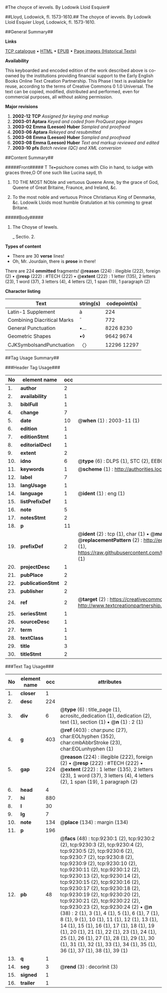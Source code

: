 #The choyce of ievvels. By Lodowik Lloid Esquier#

##Lloyd, Lodowick, fl. 1573-1610.##
The choyce of ievvels. By Lodowik Lloid Esquier
Lloyd, Lodowick, fl. 1573-1610.

##General Summary##

**Links**

[TCP catalogue](http://www.ota.ox.ac.uk/tcp/)  • 
[HTML](http://tei.it.ox.ac.uk/tcp/Texts-HTML/free/A06/A06133.html)  • 
[EPUB](http://tei.it.ox.ac.uk/tcp/Texts-EPUB/free/A06/A06133.epub) • 
[Page images (Historical Texts)](https://data.historicaltexts.jisc.ac.uk/view?pubId=eebo-99844419e&pageId=eebo-99844419e-9230-1)

**Availability**

This keyboarded and encoded edition of the
	       work described above is co-owned by the institutions
	       providing financial support to the Early English Books
	       Online Text Creation Partnership. This Phase I text is
	       available for reuse, according to the terms of Creative
	       Commons 0 1.0 Universal. The text can be copied,
	       modified, distributed and performed, even for
	       commercial purposes, all without asking permission.

**Major revisions**

1. __2002-12__ __TCP__ *Assigned for keying and markup*
1. __2003-01__ __Aptara__ *Keyed and coded from ProQuest page images*
1. __2003-02__ __Emma (Leeson) Huber__ *Sampled and proofread*
1. __2003-06__ __Aptara__ *Rekeyed and resubmitted*
1. __2003-08__ __Emma (Leeson) Huber__ *Sampled and proofread*
1. __2003-08__ __Emma (Leeson) Huber__ *Text and markup reviewed and edited*
1. __2003-10__ __pfs__ *Batch review (QC) and XML conversion*

##Content Summary##

#####Front#####
T Te•psichore comes with Clio in hand, to iudge with graces three,O Of one such like Lucina sayd, th
1. TO THE MOST NOble
and vertuous Queene Anne, by
the grace of God, Queene of Great Britaine,
Fraunce, and Ireland, &c.

1. To the most noble and vertuous
Prince Christianus King of Denmarke, &c. Lodowik
Lloids most humble Gratulation at his
comming to great Britane.

#####Body#####

1. The Choyse of Iewels.

    _ Sectio. 2.

**Types of content**

  * There are 30 **verse** lines!
  * Oh, Mr. Jourdain, there is **prose** in there!

There are 224 **ommitted** fragments! 
 @__reason__ (224) : illegible (222), foreign (2)  •  @__resp__ (222) : #TECH (222)  •  @__extent__ (222) : 1 letter (135), 2 letters (23), 1 word (37), 3 letters (4), 4 letters (2), 1 span (19), 1 paragraph (2)

**Character listing**


|Text|string(s)|codepoint(s)|
|---|---|---|
|Latin-1 Supplement|à|224|
|Combining             Diacritical Marks|̄|772|
|General Punctuation|•…|8226 8230|
|Geometric Shapes|▪◊|9642 9674|
|CJKSymbolsandPunctuation|〈〉|12296 12297|

##Tag Usage Summary##

###Header Tag Usage###

|No|element name|occ|attributes|
|---|---|---|---|
|1.|__author__|2||
|2.|__availability__|1||
|3.|__biblFull__|1||
|4.|__change__|7||
|5.|__date__|10| @__when__ (1) : 2003-11 (1)|
|6.|__edition__|1||
|7.|__editionStmt__|1||
|8.|__editorialDecl__|1||
|9.|__extent__|2||
|10.|__idno__|6| @__type__ (6) : DLPS (1), STC (2), EEBO-CITATION (1), PROQUEST (1), VID (1)|
|11.|__keywords__|1| @__scheme__ (1) : http://authorities.loc.gov/ (1)|
|12.|__label__|7||
|13.|__langUsage__|1||
|14.|__language__|1| @__ident__ (1) : eng (1)|
|15.|__listPrefixDef__|1||
|16.|__note__|5||
|17.|__notesStmt__|2||
|18.|__p__|11||
|19.|__prefixDef__|2| @__ident__ (2) : tcp (1), char (1)  •  @__matchPattern__ (2) : ([0-9\-]+):([0-9IVX]+) (1), (.+) (1)  •  @__replacementPattern__ (2) : http://eebo.chadwyck.com/downloadtiff?vid=$1&page=$2 (1), https://raw.githubusercontent.com/textcreationpartnership/Texts/master/tcpchars.xml#$1 (1)|
|20.|__projectDesc__|1||
|21.|__pubPlace__|2||
|22.|__publicationStmt__|2||
|23.|__publisher__|2||
|24.|__ref__|2| @__target__ (2) : https://creativecommons.org/publicdomain/zero/1.0/ (1), http://www.textcreationpartnership.org/docs/. (1)|
|25.|__seriesStmt__|1||
|26.|__sourceDesc__|1||
|27.|__term__|1||
|28.|__textClass__|1||
|29.|__title__|3||
|30.|__titleStmt__|2||


###Text Tag Usage###

|No|element name|occ|attributes|
|---|---|---|---|
|1.|__closer__|1||
|2.|__desc__|224||
|3.|__div__|6| @__type__ (6) : title_page (1), acrositc_dedication (1), dedication (2), text (1), section (1)  •  @__n__ (1) : 2 (1)|
|4.|__g__|403| @__ref__ (403) : char:punc (27), char:EOLhyphen (352), char:cmbAbbrStroke (23), char:EOLunhyphen (1)|
|5.|__gap__|224| @__reason__ (224) : illegible (222), foreign (2)  •  @__resp__ (222) : #TECH (222)  •  @__extent__ (222) : 1 letter (135), 2 letters (23), 1 word (37), 3 letters (4), 4 letters (2), 1 span (19), 1 paragraph (2)|
|6.|__head__|4||
|7.|__hi__|880||
|8.|__l__|30||
|9.|__lg__|7||
|10.|__note__|134| @__place__ (134) : margin (134)|
|11.|__p__|196||
|12.|__pb__|48| @__facs__ (48) : tcp:9230:1 (2), tcp:9230:2 (2), tcp:9230:3 (2), tcp:9230:4 (2), tcp:9230:5 (2), tcp:9230:6 (2), tcp:9230:7 (2), tcp:9230:8 (2), tcp:9230:9 (2), tcp:9230:10 (2), tcp:9230:11 (2), tcp:9230:12 (2), tcp:9230:13 (2), tcp:9230:14 (2), tcp:9230:15 (2), tcp:9230:16 (2), tcp:9230:17 (2), tcp:9230:18 (2), tcp:9230:19 (2), tcp:9230:20 (2), tcp:9230:21 (2), tcp:9230:22 (2), tcp:9230:23 (2), tcp:9230:24 (2)  •  @__n__ (38) : 2 (1), 3 (1), 4 (1), 5 (1), 6 (1), 7 (1), 8 (1), 9 (1), 10 (1), 11 (1), 12 (1), 13 (1), 14 (1), 15 (1), 16 (1), 17 (1), 18 (1), 19 (1), 20 (1), 21 (1), 22 (1), 23 (1), 24 (1), 25 (1), 26 (1), 27 (1), 28 (1), 29 (1), 30 (1), 31 (1), 32 (1), 33 (1), 34 (1), 35 (1), 36 (1), 37 (1), 38 (1), 39 (1)|
|13.|__q__|1||
|14.|__seg__|3| @__rend__ (3) : decorInit (3)|
|15.|__signed__|1||
|16.|__trailer__|1||
